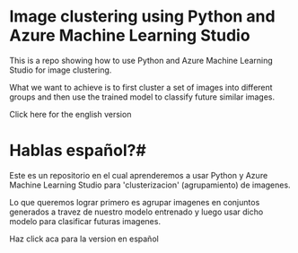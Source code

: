 # Image clustering using Python and Azure Machine Learning Studio #
This is a repo showing how to use Python and Azure Machine Learning Studio for image clustering.

What we want to achieve is to first cluster a set of images into different groups and then use the trained model to classify future similar images.

Click here for the english version

# Hablas español?#
Este es un repositorio en el cual aprenderemos a usar Python y Azure Machine Learning Studio para 'clusterizacion' (agrupamiento) de imagenes.

Lo que queremos lograr primero es agrupar imagenes en conjuntos generados a travez de nuestro modelo entrenado y luego usar dicho modelo para clasificar futuras imagenes.

Haz click aca para la version en español